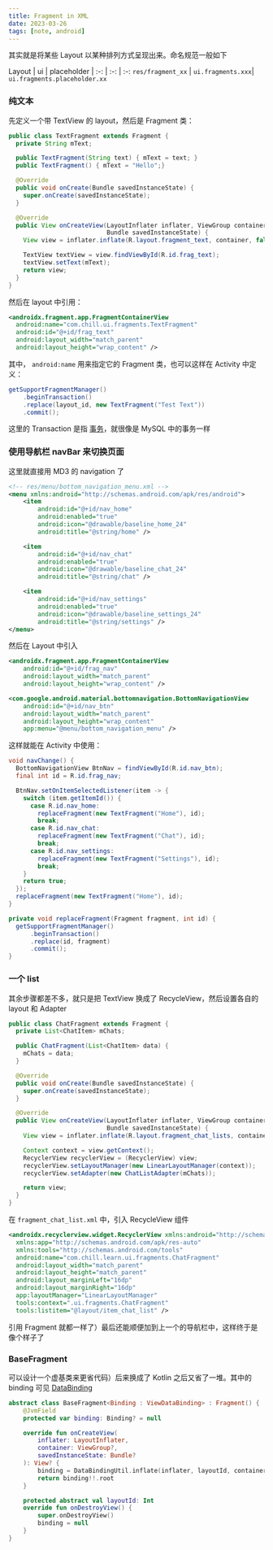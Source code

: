```yaml
---
title: Fragment in XML
date: 2023-03-26
tags: [note, android]
---
```


其实就是将某些 Layout 以某种排列方式呈现出来。命名规范一般如下

<div class="tableBox">

<span></span>
Layout | ui | placeholder
| :-: | :-: | :-:
`res/fragment_xx` | `ui.fragments.xxx`| `ui.fragments.placeholder.xx`

</div>

### 纯文本

先定义一个带 TextView 的 layout，然后是 Fragment 类：

```java
public class TextFragment extends Fragment {
  private String mText;

  public TextFragment(String text) { mText = text; }
  public TextFragment() { mText = "Hello";}

  @Override
  public void onCreate(Bundle savedInstanceState) {
    super.onCreate(savedInstanceState);
  }

  @Override
  public View onCreateView(LayoutInflater inflater, ViewGroup container,
                           Bundle savedInstanceState) {
    View view = inflater.inflate(R.layout.fragment_text, container, false);

    TextView textView = view.findViewById(R.id.frag_text);
    textView.setText(mText);
    return view;
  }
}
```

然后在 layout 中引用：

```xml
<androidx.fragment.app.FragmentContainerView
  android:name="com.chill.ui.fragments.TextFragment"
  android:id="@+id/frag_text"
  android:layout_width="match_parent"
  android:layout_height="wrap_content" />
```

其中， `android:name` 用来指定它的 Fragment 类，也可以这样在 Activity 中定义：

```java
getSupportFragmentManager()
    .beginTransaction()
    .replace(layout_id, new TextFragment("Test Text"))
    .commit();
```

这里的 Transaction 是指 [事务](../../design/index.md#transaction-事务)，就很像是 MySQL 中的事务一样

### 使用导航栏 navBar 来切换页面

这里就直接用 MD3 的 navigation 了

```xml
<!-- res/menu/bottom_navigation_menu.xml -->
<menu xmlns:android="http://schemas.android.com/apk/res/android">
    <item
        android:id="@+id/nav_home"
        android:enabled="true"
        android:icon="@drawable/baseline_home_24"
        android:title="@string/home" />

    <item
        android:id="@+id/nav_chat"
        android:enabled="true"
        android:icon="@drawable/baseline_chat_24"
        android:title="@string/chat" />

    <item
        android:id="@+id/nav_settings"
        android:enabled="true"
        android:icon="@drawable/baseline_settings_24"
        android:title="@string/settings" />
</menu>
```

然后在 Layout 中引入

```xml
<androidx.fragment.app.FragmentContainerView
    android:id="@+id/frag_nav"
    android:layout_width="match_parent"
    android:layout_height="wrap_content" />

<com.google.android.material.bottomnavigation.BottomNavigationView
    android:id="@+id/nav_btn"
    android:layout_width="match_parent"
    android:layout_height="wrap_content"
    app:menu="@menu/bottom_navigation_menu" />
```

这样就能在 Activity 中使用：

```java
void navChange() {
  BottomNavigationView BtnNav = findViewById(R.id.nav_btn);
  final int id = R.id.frag_nav;

  BtnNav.setOnItemSelectedListener(item -> {
    switch (item.getItemId()) {
      case R.id.nav_home:
        replaceFragment(new TextFragment("Home"), id);
        break;
      case R.id.nav_chat:
        replaceFragment(new TextFragment("Chat"), id);
        break;
      case R.id.nav_settings:
        replaceFragment(new TextFragment("Settings"), id);
        break;
    }
    return true;
  });
  replaceFragment(new TextFragment("Home"), id);
}

private void replaceFragment(Fragment fragment, int id) {
  getSupportFragmentManager()
      .beginTransaction()
      .replace(id, fragment)
      .commit();
}
```

### 一个 list

其余步骤都差不多，就只是把 TextView 换成了 RecycleView，然后设置各自的 layout 和 Adapter

```java
public class ChatFragment extends Fragment {
  private List<ChatItem> mChats;

  public ChatFragment(List<ChatItem> data) {
    mChats = data;
  }

  @Override
  public void onCreate(Bundle savedInstanceState) {
    super.onCreate(savedInstanceState);
  }

  @Override
  public View onCreateView(LayoutInflater inflater, ViewGroup container,
                           Bundle savedInstanceState) {
    View view = inflater.inflate(R.layout.fragment_chat_lists, container, false);

    Context context = view.getContext();
    RecyclerView recyclerView = (RecyclerView) view;
    recyclerView.setLayoutManager(new LinearLayoutManager(context));
    recyclerView.setAdapter(new ChatListAdapter(mChats));

    return view;
  }
}
```

在 `fragment_chat_list.xml` 中，引入 RecycleView 组件

```xml
<androidx.recyclerview.widget.RecyclerView xmlns:android="http://schemas.android.com/apk/res/android"
  xmlns:app="http://schemas.android.com/apk/res-auto"
  xmlns:tools="http://schemas.android.com/tools"
  android:name="com.chill.learn.ui.fragments.ChatFragment"
  android:layout_width="match_parent"
  android:layout_height="match_parent"
  android:layout_marginLeft="16dp"
  android:layout_marginRight="16dp"
  app:layoutManager="LinearLayoutManager"
  tools:context=".ui.fragments.ChatFragment"
  tools:listitem="@layout/item_chat_list" />
```

引用 Fragment 就都一样了）最后还能顺便加到上一个的导航栏中，这样终于是像个样子了

### BaseFragment

可以设计一个虚基类来更省代码）后来换成了 Kotlin 之后又省了一堆。其中的 binding 可见 [DataBinding](DataBinding.md)

```kotlin
abstract class BaseFragment<Binding : ViewDataBinding> : Fragment() {
    @JvmField
    protected var binding: Binding? = null

    override fun onCreateView(
        inflater: LayoutInflater,
        container: ViewGroup?,
        savedInstanceState: Bundle?
    ): View? {
        binding = DataBindingUtil.inflate(inflater, layoutId, container, false)
        return binding!!.root
    }

    protected abstract val layoutId: Int
    override fun onDestroyView() {
        super.onDestroyView()
        binding = null
    }
}
```
